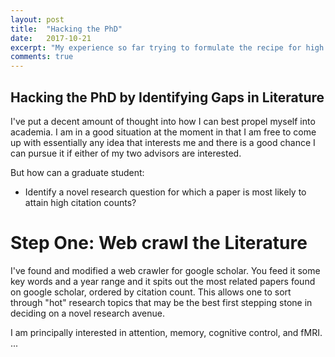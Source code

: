 ```yaml
---
layout: post
title:  "Hacking the PhD"
date:   2017-10-21
excerpt: "My experience so far trying to formulate the recipe for high impact publications."
comments: true
---
```


## Hacking the PhD by Identifying Gaps in Literature
I've put a decent amount of thought into how I can best propel myself into academia. I am in a good situation at the moment in that I am free to come up with essentially any idea that interests me and there is a good chance I can pursue it if either of my two advisors are interested.

But how can a graduate student:
* Identify a novel research question for which a paper is most likely to attain high citation counts?

# Step One: Web crawl the Literature
I've found and modified a web crawler for google scholar. You feed it some key words and a year range and it spits out the most related papers found on google scholar, ordered by citation count. This allows one to sort through "hot" research topics that may be the best first stepping stone in deciding on a novel research avenue.

I am principally interested in attention, memory, cognitive control, and fMRI. ...
